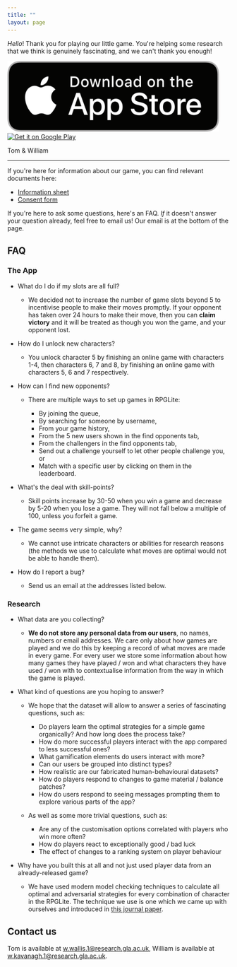 ```yaml
---
title: ""
layout: page
---
```


_Hello_! Thank you for playing our little game. You're helping some research
that we think is genuinely fascinating, and we can't thank you enough!

<a href="https://apps.apple.com/gb/app/rpglite/id1502906282"><img src="https://raw.githubusercontent.com/RPGLite/RPGLite.github.io/master/public/images/app_store.png" width="480px"/></a>
<a href='https://play.google.com/store/apps/details?id=com.GlasgowDCS.RPGLite&pcampaignid=pcampaignidMKT-Other-global-all-co-prtnr-py-PartBadge-Mar2515-1'><img alt='Get it on Google Play' src='https://play.google.com/intl/en_us/badges/static/images/badges/en_badge_web_generic.png' width="480px"/></a>

Tom & William

---

If you're here for information about our game, you can find relevant documents
here:

* [Information sheet](https://github.com/RPGLite/RPGLite.github.io/raw/master/public/ethics/rpglite_information_sheet.pdf)
* [Consent form](https://github.com/RPGLite/RPGLite.github.io/raw/master/public/ethics/Consent%20Form.pdf)

If you're here to ask some questions, here's an FAQ. _If_ it doesn't answer
your question already, feel free to email us! Our email is at the bottom of the
page.

## FAQ

### The App

* What do I do if my slots are all full?
    
    * We decided not to increase the number of game slots beyond 5 to incentivise people to make their moves promptly. If your opponent has taken over 24 hours to make their move, then you can **claim victory** and it will be treated as though you won the game, and your opponent lost. 
    
* How do I unlock new characters?

    * You unlock character 5 by finishing an online game with characters 1-4, then characters 6, 7 and 8, by finishing an online game with characters 5, 6 and 7 respectively.
    
* How can I find new opponents?

    * There are multiple ways to set up games in RPGLite:
    
        * By joining the queue,
        * By searching for someone by username,
        * From your game history,
        * From the 5 new users shown in the find opponents tab,
        * From the challengers in the find opponents tab,
        * Send out a challenge yourself to let other people challenge you, or
        * Match with a specific user by clicking on them in the leaderboard.

* What's the deal with skill-points?

    * Skill points increase by 30-50 when you win a game and decrease by 5-20 when you lose a game. They will not fall below a multiple of 100, unless you forfeit a game.

* The game seems very simple, why?

    * We cannot use intricate characters or abilities for research reasons (the methods we use to calculate what moves are optimal would not be able to handle them).

* How do I report a bug?

    * Send us an email at the addresses listed below.

### Research

* What data are you collecting?

    * **We do not store any personal data from our users**, no names, numbers or email addresses. We care only about how games are played and we do this by keeping a record of what moves are made in every game. For every user we store some information about how many games they have played / won and what characters they have used / won with to contextualise information from the way in which the game is played.

* What kind of questions are you hoping to answer?

    * We hope that the dataset will allow to answer a series of fascinating questions, such as:
    
        * Do players learn the optimal strategies for a simple game organically? And how long does the process take?
        * How do more successful players interact with the app compared to less successful ones?
        * What gamification elements do users interact with more?
        * Can our users be grouped into distinct types?
        * How realistic are our fabricated human-behavioural datasets?
        * How do players respond to changes to game material / balance patches?
        * How do users respond to seeing messages prompting them to explore various parts of the app?
        
    * As well as some more trivial questions, such as:
    
        * Are any of the customisation options correlated with players who win more often?
        * How do players react to exceptionally good / bad luck
        * The effect of changes to a ranking system on player behaviour

* Why have you built this at all and not just used player data from an already-released game?

    * We have used modern model checking techniques to calculate all optimal and adversarial strategies for every combination of character in the RPGLite. The technique we use is one which we came up with ourselves and introduced in [this journal paper](https://ieeexplore.ieee.org/document/8846763).

## Contact us

Tom is available at w.wallis.1@research.gla.ac.uk,
William is available at w.kavanagh.1@research.gla.ac.uk.
